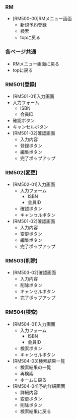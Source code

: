 ### RM
- [RM500-00]RMメニュー画面
  - 新規予約登録
  - 検索
  - topに戻る

### 各ページ共通
- RMメニュー画面に戻る
- topに戻る

### RM501(登録)
-  [RM501-01]入力画面
  - 入力フォーム
    - ISBN
    - 会員ID
  - 確認ボタン 
  - キャンセルボタン
- [RM501-02]確認画面
    - 入力内容
    - 登録ボタン
    - 編集ボタン
    - 完了ポップアップ

### RM502(変更)
- [RM502-01]入力画面
  - 入力フォーム
    - ISBN
    - 会員ID
  - 確認ボタン 
  - キャンセルボタン
- [RM501-02]確認画面
    - 入力内容
    - 変更ボタン
    - 編集ボタン
    - 完了ポップアップ

### RM503(削除)
- [RM503-02]確認画面
    - 入力内容
    - 削除ボタン
    - キャンセルボタン
    - 完了ポップアップ

### RM504(検索)
- [RM504-01]入力画面
  - 入力フォーム
    - ISBN
    - 会員ID
  - 検索ボタン 
  - キャンセルボタン
- [RM504-03]検索結果一覧
  - 検索結果の一覧
  - 再検索
  - ホームに戻る
- [RM504-04]予約詳細画面
  -  詳細内容
  -  変更ボタン
  -  削除ボタン
  -  検索結果に戻る

